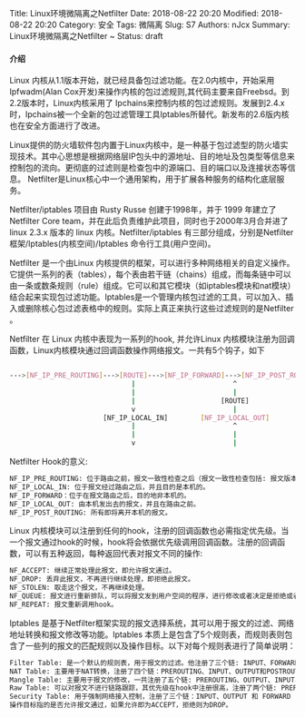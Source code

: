 Title: Linux环境微隔离之Netfilter
Date: 2018-08-22 20:20
Modified: 2018-08-22 20:20
Category: 安全
Tags: 微隔离
Slug: S7
Authors: nJcx
Summary: Linux环境微隔离之Netfilter ~
Status: draft


#### 介绍

   Linux 内核从1.1版本开始，就已经具备包过滤功能。在2.0内核中，开始采用Ipfwadm(Alan Cox开发)来操作内核的包过滤规则,其代码主要来自Freebsd。到2.2版本时，Linux内核采用了 Ipchains来控制内核的包过滤规则。发展到2.4.x时，Ipchains被一个全新的包过滤管理工具Iptables所替代。新发布的2.6版内核也在安全方面进行了改进。

Linux提供的防火墙软件包内置于Linux内核中，是一种基于包过滤型的防火墙实现技术。其中心思想是根据网络层IP包头中的源地址、目的地址及包类型等信息来控制包的流向。更彻底的过滤则是检查包中的源端口、目的端口以及连接状态等信息。 Netfilter是Linux核心中一个通用架构，用于扩展各种服务的结构化底层服务。


Netfilter/iptables 项目由 Rusty Russe 创建于1998年，并于 1999 年建立了 Netfilter Core team，并在此后负责维护此项目，同时也于2000年3月合并进了 linux 2.3.x 版本的 linux 内核。Netfilter/iptables 有三部分组成，分别是Netfilter 框架/Iptables(内核空间)/Iptables 命令行工具(用户空间)。

Netfilter 是一个由Linux 内核提供的框架，可以进行多种网络相关的自定义操作。它提供一系列的表（tables），每个表由若干链（chains）组成，而每条链中可以由一条或数条规则（rule）组成。它可以和其它模块（如iptables模块和nat模块）结合起来实现包过滤功能。Iptables是一个管理内核包过滤的工具，可以加入、插入或删除核心包过滤表格中的规则。实际上真正来执行这些过滤规则的是Netfilter 。


Netfilter 在 Linux 内核中表现为一系列的hook, 并允许Linux 内核模块注册为回调函数，Linux内核模块通过回调函数操作网络报文。一共有5个钩子，如下

```bash

--->[NF_IP_PRE_ROUTING]--->[ROUTE]--->[NF_IP_FORWARD]--->[NF_IP_POST_ROUTING]--->
                              |                        ^
                              |                        |
                              |                     [ROUTE]
                              v                        |
                       [NF_IP_LOCAL_IN]        [NF_IP_LOCAL_OUT]
                              |                        ^
                              |                        |
                              v                        |

```


Netfilter Hook的意义:

```bash
NF_IP_PRE_ROUTING: 位于路由之前，报文一致性检查之后（报文一致性检查包括: 报文版本、报文长度和checksum）。
NF_IP_LOCAL_IN: 位于报文经过路由之后，并且目的是本机的。
NF_IP_FORWARD：位于在报文路由之后，目的地非本机的。
NF_IP_LOCAL_OUT: 由本机发出去的报文，并且在路由之前。
NF_IP_POST_ROUTING: 所有即将离开本机的报文。
```
	
Linux 内核模块可以注册到任何的hook，注册的回调函数也必需指定优先级。当一个报文通过hook的时候，hook将会依据优先级调用回调函数。注册的回调函数，可以有五种返回，每种返回代表对报文不同的操作:

```bash
NF_ACCEPT: 继续正常处理此报文，即允许报文通过。
NF_DROP: 丢弃此报文，不再进行继续处理，即拒绝此报文。
NF_STOLEN: 取走这个报文，不再继续处理。
NF_QUEUE: 报文进行重新排队，可以将报文发到用户空间的程序，进行修改或者决定是拒绝或者允许。
NF_REPEAT: 报文重新调用hook。
```

Iptables 是基于Netfilter框架实现的报文选择系统，其可以用于报文的过滤、网络地址转换和报文修改等功能。Iptables 本质上是包含了5个规则表，而规则表则包含了一些列的报文的匹配规则以及操作目标。以下对每个规则表进行了简单说明：

```bash
Filter Table: 是一个默认的规则表，用于报文的过滤。他注册了三个链: INPUT、FORWARD和OUTPUT。
NAT Table: 主要用于NAT转换，注册了四个链：PREROUTING、INPUT、OUTPUT和POSTROUTING。
Mangle Table: 主要用于报文的修改，一共注册了五个链: PREROUTING、OUTPUT、INPUT、FORWARD和POSTROUTING
Raw Table: 可以对报文不进行链路跟踪，其优先级在hook中注册很高，注册了两个链: PREROUTING和OUTPUT
Security Table: 用于强制网络接入控制，注册了三个链：INPUT、OUTPUT 和 FORWARD
操作目标指的是否允许报文通过，如果允许即为ACCEPT，拒绝则为DROP。
```
